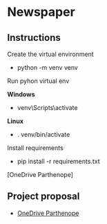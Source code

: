 # Newspaper

## Instructions

Create the virtual environment

- python -m venv venv

Run pyhon virtual env

**Windows**

- venv\Scripts\activate

**Linux**

- . venv/bin/activate

Install requirements

- pip install -r requirements.txt

[OneDrive Parthenope]

## Project proposal

- [OneDrive Parthenope](https://studentiuniparthenope-my.sharepoint.com/:p:/g/personal/vincenzo_poli001_studenti_uniparthenope_it/EXVvS7KbxfBLlMSb0zOTBpIB7V9TtCP7Xpk8fTtpMGMaKA?e=lIHQ4j)

